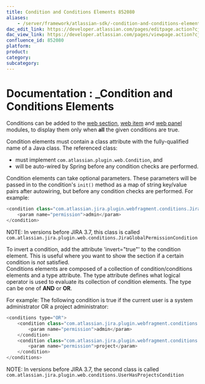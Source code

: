 ```yaml
---
title: Condition and Conditions Elements 852080
aliases:
    - /server/framework/atlassian-sdk/-condition-and-conditions-elements-852080.html
dac_edit_link: https://developer.atlassian.com/pages/editpage.action?cjm=wozere&pageId=852080
dac_view_link: https://developer.atlassian.com/pages/viewpage.action?cjm=wozere&pageId=852080
confluence_id: 852080
platform:
product:
category:
subcategory:
---
```

# Documentation : \_Condition and Conditions Elements

Conditions can be added to the [web section](/server/framework/atlassian-sdk/web-section-plugin-module), [web item](/server/framework/atlassian-sdk/web-item-plugin-module) and [web panel](/server/framework/atlassian-sdk/web-panel-plugin-module) modules, to display them only when **all** the given conditions are true.

Condition elements must contain a class attribute with the fully-qualified name of a Java class. The referenced class:

-   must implement `com.atlassian.plugin.web.Condition`, and
-   will be auto-wired by Spring before any condition checks are performed.

Condition elements can take optional parameters. These parameters will be passed in to the condition's `init()` method as a map of string key/value pairs after autowiring, but before any condition checks are performed. For example:

``` javascript
<condition class="com.atlassian.jira.plugin.webfragment.conditions.JiraGlobalPermissionCondition">
    <param name="permission">admin</param>
</condition>
```

NOTE: In versions before JIRA 3.7, this class is called `com.atlassian.jira.plugin.web.conditions.JiraGlobalPermissionCondition`

To invert a condition, add the attribute 'invert="true"' to the condition element. This is useful where you want to show the section if a certain condition is *not* satisfied.  
Conditions elements are composed of a collection of condition/conditions elements and a type attribute. The type attribute defines what logical operator is used to evaluate its collection of condition elements. The type can be one of **AND** or **OR**.

For example: The following condition is true if the current user is a system administrator OR a project administrator:

``` javascript
<conditions type="OR">
    <condition class="com.atlassian.jira.plugin.webfragment.conditions.JiraGlobalPermissionCondition">
        <param name="permission">admin</param>
    </condition>
    <condition class="com.atlassian.jira.plugin.webfragment.conditions.UserHasVisibleProjectsCondition">
        <param name="permission">project</param>
    </condition>
</conditions>
```

NOTE: In versions before JIRA 3.7, the second class is called `com.atlassian.jira.plugin.web.conditions.UserHasProjectsCondition`
















































































































































































































































































































